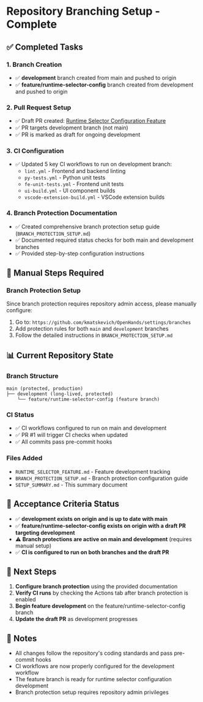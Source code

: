 # Repository Branching Setup - Complete

## ✅ Completed Tasks

### 1. Branch Creation
- ✅ **development** branch created from main and pushed to origin
- ✅ **feature/runtime-selector-config** branch created from development and pushed to origin

### 2. Pull Request Setup
- ✅ Draft PR created: [Runtime Selector Configuration Feature](https://github.com/kmatskevich/OpenHands/pull/1)
- ✅ PR targets development branch (not main)
- ✅ PR is marked as draft for ongoing development

### 3. CI Configuration
- ✅ Updated 5 key CI workflows to run on development branch:
  - `lint.yml` - Frontend and backend linting
  - `py-tests.yml` - Python unit tests
  - `fe-unit-tests.yml` - Frontend unit tests
  - `ui-build.yml` - UI component builds
  - `vscode-extension-build.yml` - VSCode extension builds

### 4. Branch Protection Documentation
- ✅ Created comprehensive branch protection setup guide (`BRANCH_PROTECTION_SETUP.md`)
- ✅ Documented required status checks for both main and development branches
- ✅ Provided step-by-step configuration instructions

## 🔧 Manual Steps Required

### Branch Protection Setup
Since branch protection requires repository admin access, please manually configure:

1. Go to: `https://github.com/kmatskevich/OpenHands/settings/branches`
2. Add protection rules for both `main` and `development` branches
3. Follow the detailed instructions in `BRANCH_PROTECTION_SETUP.md`

## 📊 Current Repository State

### Branch Structure
```
main (protected, production)
├── development (long-lived, protected)
    └── feature/runtime-selector-config (feature branch)
```

### CI Status
- ✅ CI workflows configured to run on main and development
- ✅ PR #1 will trigger CI checks when updated
- ✅ All commits pass pre-commit hooks

### Files Added
- `RUNTIME_SELECTOR_FEATURE.md` - Feature development tracking
- `BRANCH_PROTECTION_SETUP.md` - Branch protection configuration guide
- `SETUP_SUMMARY.md` - This summary document

## 🎯 Acceptance Criteria Status

- ✅ **development exists on origin and is up to date with main**
- ✅ **feature/runtime-selector-config exists on origin with a draft PR targeting development**
- ⚠️ **Branch protections are active on main and development** (requires manual setup)
- ✅ **CI is configured to run on both branches and the draft PR**

## 🚀 Next Steps

1. **Configure branch protection** using the provided documentation
2. **Verify CI runs** by checking the Actions tab after branch protection is enabled
3. **Begin feature development** on the feature/runtime-selector-config branch
4. **Update the draft PR** as development progresses

## 📝 Notes

- All changes follow the repository's coding standards and pass pre-commit hooks
- CI workflows are now properly configured for the development workflow
- The feature branch is ready for runtime selector configuration development
- Branch protection setup requires repository admin privileges
